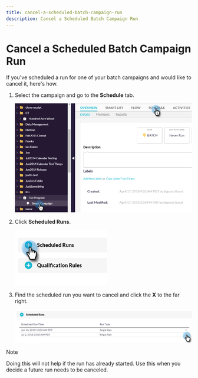 ```yaml
---
title: cancel-a-scheduled-batch-campaign-run
description: Cancel a Scheduled Batch Campaign Run
---
```


# Cancel a Scheduled Batch Campaign Run

If you've scheduled a run for one of your batch campaigns and would like to cancel it, here's how.

1. Select the campaign and go to the **Schedule** tab.

   ![Image One](/help/sky/assets/smart-campaigns/cancel-a-scheduled-batch-campaign-run/cancel-a-scheduled-batch-campaign-run-1.png)

1. Click **Scheduled Runs**.

   ![Image Two](/help/sky/assets/smart-campaigns/cancel-a-scheduled-batch-campaign-run/cancel-a-scheduled-batch-campaign-run-2.png)

1. Find the scheduled run you want to cancel and click the **X** to the far right.

   ![Image Three](/help/sky/assets/smart-campaigns/cancel-a-scheduled-batch-campaign-run/cancel-a-scheduled-batch-campaign-run-3.png)

>[!NOTE]
>
>Doing this will not help if the run has already started. Use
>this when you decide a future run needs to be canceled.
